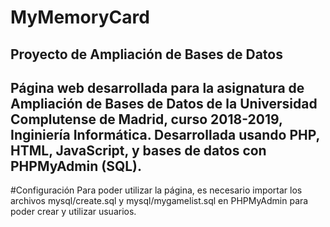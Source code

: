 # MyMemoryCard
Proyecto de Ampliación de Bases de Datos
-------------------------------------------------------------------------------------------------------------------------------------------
Página web desarrollada para la asignatura de Ampliación de Bases de Datos de la Universidad Complutense de Madrid, curso 2018-2019, Inginiería Informática. Desarrollada usando PHP, HTML, JavaScript, y bases de datos con PHPMyAdmin (SQL).
-------------------------------------------------------------------------------------------------------------------------------------------
#Configuración
Para poder utilizar la página, es necesario importar los archivos mysql/create.sql y mysql/mygamelist.sql en PHPMyAdmin para poder crear y utilizar usuarios.
